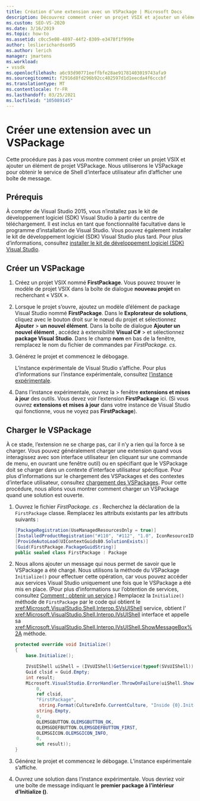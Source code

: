 ```yaml
---
title: Création d’une extension avec un VSPackage | Microsoft Docs
description: Découvrez comment créer un projet VSIX et ajouter un élément de projet VSPackage à l’aide du VSPackage pour obtenir le service de Shell d’interface utilisateur afin d’afficher une boîte de message.
ms.custom: SEO-VS-2020
ms.date: 3/16/2019
ms.topic: how-to
ms.assetid: c0cc5e08-4897-44f2-8309-e3478f1f999e
author: leslierichardson95
ms.author: lerich
manager: jmartens
ms.workload:
- vssdk
ms.openlocfilehash: a6c93d90771eeffbfe28ae91781403019743afa9
ms.sourcegitcommit: f2916d8fd296b92cc402597d1d1eecda4f6cccbf
ms.translationtype: MT
ms.contentlocale: fr-FR
ms.lasthandoff: 03/25/2021
ms.locfileid: "105089145"
---
```

# <a name="create-an-extension-with-a-vspackage"></a>Créer une extension avec un VSPackage

Cette procédure pas à pas vous montre comment créer un projet VSIX et ajouter un élément de projet VSPackage. Nous utiliserons le VSPackage pour obtenir le service de Shell d’interface utilisateur afin d’afficher une boîte de message.

## <a name="prerequisites"></a>Prérequis

À compter de Visual Studio 2015, vous n’installez pas le kit de développement logiciel (SDK) Visual Studio à partir du centre de téléchargement. Il est inclus en tant que fonctionnalité facultative dans le programme d’installation de Visual Studio. Vous pouvez également installer le kit de développement logiciel (SDK) Visual Studio plus tard. Pour plus d’informations, consultez [installer le kit de développement logiciel (SDK) Visual Studio](../extensibility/installing-the-visual-studio-sdk.md).

## <a name="create-a-vspackage"></a>Créer un VSPackage

1. Créez un projet VSIX nommé **FirstPackage**. Vous pouvez trouver le modèle de projet VSIX dans la boîte de dialogue **nouveau projet** en recherchant « VSIX ».

2. Lorsque le projet s’ouvre, ajoutez un modèle d’élément de package Visual Studio nommé **FirstPackage**. Dans le **Explorateur de solutions**, cliquez avec le bouton droit sur le nœud du projet et sélectionnez **Ajouter**  >  **un nouvel élément**. Dans la boîte de dialogue **Ajouter un nouvel élément** , accédez à extensibilité **Visual C#**  >   et sélectionnez **package Visual Studio**. Dans le champ **nom** en bas de la fenêtre, remplacez le nom du fichier de commandes par *FirstPackage. cs*.

3. Générez le projet et commencez le débogage.

    L’instance expérimentale de Visual Studio s’affiche. Pour plus d’informations sur l’instance expérimentale, consultez [l’instance expérimentale](../extensibility/the-experimental-instance.md).

4. Dans l’instance expérimentale, ouvrez la   >  fenêtre **extensions et mises à jour** des outils. Vous devez voir l’extension **FirstPackage** ici. (Si vous ouvrez **extensions et mises à jour** dans votre instance de Visual Studio qui fonctionne, vous ne voyez pas **FirstPackage**).

## <a name="load-the-vspackage"></a>Charger le VSPackage

À ce stade, l’extension ne se charge pas, car il n’y a rien qui la force à se charger. Vous pouvez généralement charger une extension quand vous interagissez avec son interface utilisateur (en cliquant sur une commande de menu, en ouvrant une fenêtre outil) ou en spécifiant que le VSPackage doit se charger dans un contexte d’interface utilisateur spécifique. Pour plus d’informations sur le chargement des VSPackages et des contextes d’interface utilisateur, consultez [chargement des VSPackages](../extensibility/loading-vspackages.md). Pour cette procédure, nous allons vous montrer comment charger un VSPackage quand une solution est ouverte.

1. Ouvrez le fichier *FirstPackage. cs* . Recherchez la déclaration de la `FirstPackage` classe. Remplacez les attributs existants par les attributs suivants :

    ```csharp
    [PackageRegistration(UseManagedResourcesOnly = true)]
    [InstalledProductRegistration("#110", "#112", "1.0", IconResourceID = 400)] // Info on this package for Help/About
    [ProvideAutoLoad(UIContextGuids80.SolutionExists)]
    [Guid(FirstPackage.PackageGuidString)]
    public sealed class FirstPackage : Package
    ```

2. Nous allons ajouter un message qui nous permet de savoir que le VSPackage a été chargé. Nous utilisons la méthode du VSPackage `Initialize()` pour effectuer cette opération, car vous pouvez accéder aux services Visual Studio uniquement une fois que le VSPackage a été mis en place. (Pour plus d’informations sur l’obtention de services, consultez [Comment : obtenir un service](../extensibility/how-to-get-a-service.md).) Remplacez la `Initialize()` méthode de `FirstPackage` par le code qui obtient le <xref:Microsoft.VisualStudio.Shell.Interop.SVsUIShell> service, obtient l' <xref:Microsoft.VisualStudio.Shell.Interop.IVsUIShell> interface et appelle sa <xref:Microsoft.VisualStudio.Shell.Interop.IVsUIShell.ShowMessageBox%2A> méthode.

    ```csharp
    protected override void Initialize()
    {
        base.Initialize();

        IVsUIShell uiShell = (IVsUIShell)GetService(typeof(SVsUIShell));
        Guid clsid = Guid.Empty;
        int result;
        Microsoft.VisualStudio.ErrorHandler.ThrowOnFailure(uiShell.ShowMessageBox(
            0,
            ref clsid,
            "FirstPackage",
             string.Format(CultureInfo.CurrentCulture, "Inside {0}.Initialize()", this.GetType().FullName),
            string.Empty,
            0,
            OLEMSGBUTTON.OLEMSGBUTTON_OK,
            OLEMSGDEFBUTTON.OLEMSGDEFBUTTON_FIRST,
            OLEMSGICON.OLEMSGICON_INFO,
            0,
            out result));
    }
    ```

3. Générez le projet et commencez le débogage. L’instance expérimentale s’affiche.

4. Ouvrez une solution dans l’instance expérimentale. Vous devriez voir une boîte de message indiquant le **premier package à l’intérieur d’Initialize ()**.
